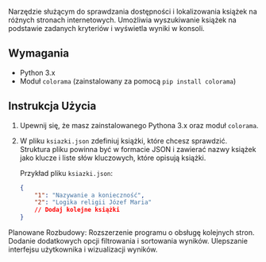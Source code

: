 Narzędzie służącym do sprawdzania dostępności i lokalizowania książek na różnych stronach internetowych. Umożliwia wyszukiwanie książek na podstawie zadanych kryteriów i wyświetla wyniki w konsoli.

## Wymagania

- Python 3.x
- Moduł `colorama` (zainstalowany za pomocą `pip install colorama`)

## Instrukcja Użycia

1. Upewnij się, że masz zainstalowanego Pythona 3.x oraz moduł `colorama`.

2. W pliku `ksiazki.json` zdefiniuj książki, które chcesz sprawdzić. Struktura pliku powinna być w formacie JSON i zawierać nazwy książek jako klucze i liste słów kluczowych, które opisują książki.

   Przykład pliku `ksiazki.json`:
   ```json
   {
       "1": "Nazywanie a konieczność",
       "2": "Logika religii Józef Maria"
       // Dodaj kolejne książki
   }
   ```

Planowane Rozbudowy:
Rozszerzenie programu o obsługę kolejnych stron.
Dodanie dodatkowych opcji filtrowania i sortowania wyników.
Ulepszanie interfejsu użytkownika i wizualizacji wyników.
